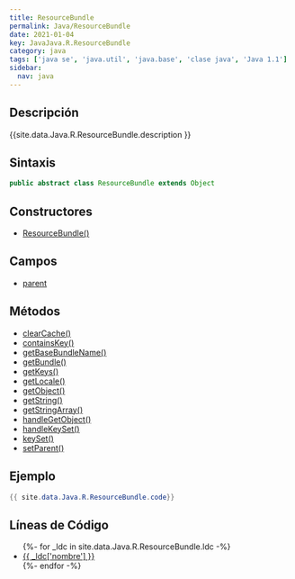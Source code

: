 ```yaml
---
title: ResourceBundle
permalink: Java/ResourceBundle
date: 2021-01-04
key: JavaJava.R.ResourceBundle
category: java
tags: ['java se', 'java.util', 'java.base', 'clase java', 'Java 1.1']
sidebar: 
  nav: java
---
```


## Descripción
{{site.data.Java.R.ResourceBundle.description }}

## Sintaxis
~~~java
public abstract class ResourceBundle extends Object
~~~

## Constructores
* [ResourceBundle()](/Java/ResourceBundle/ResourceBundle/)

## Campos
* [parent](/Java/ResourceBundle/parent)

## Métodos
* [clearCache()](/Java/ResourceBundle/clearCache)
* [containsKey()](/Java/ResourceBundle/containsKey)
* [getBaseBundleName()](/Java/ResourceBundle/getBaseBundleName)
* [getBundle()](/Java/ResourceBundle/getBundle)
* [getKeys()](/Java/ResourceBundle/getKeys)
* [getLocale()](/Java/ResourceBundle/getLocale)
* [getObject()](/Java/ResourceBundle/getObject)
* [getString()](/Java/ResourceBundle/getString)
* [getStringArray()](/Java/ResourceBundle/getStringArray)
* [handleGetObject()](/Java/ResourceBundle/handleGetObject)
* [handleKeySet()](/Java/ResourceBundle/handleKeySet)
* [keySet()](/Java/ResourceBundle/keySet)
* [setParent()](/Java/ResourceBundle/setParent)

## Ejemplo
~~~java
{{ site.data.Java.R.ResourceBundle.code}}
~~~

## Líneas de Código
<ul>
{%- for _ldc in site.data.Java.R.ResourceBundle.ldc -%}
   <li>
       <a href="{{_ldc['url'] }}">{{ _ldc['nombre'] }}</a>
   </li>
{%- endfor -%}
</ul>
